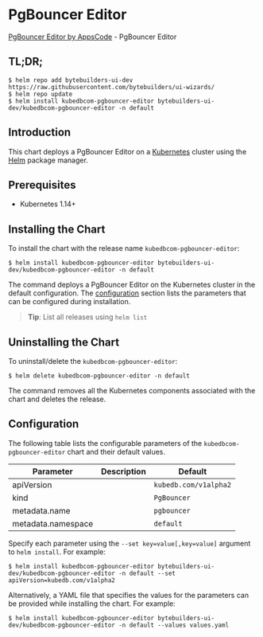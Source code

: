 # PgBouncer Editor

[PgBouncer Editor by AppsCode](https://byte.builders) - PgBouncer Editor

## TL;DR;

```console
$ helm repo add bytebuilders-ui-dev https://raw.githubusercontent.com/bytebuilders/ui-wizards/
$ helm repo update
$ helm install kubedbcom-pgbouncer-editor bytebuilders-ui-dev/kubedbcom-pgbouncer-editor -n default
```

## Introduction

This chart deploys a PgBouncer Editor on a [Kubernetes](http://kubernetes.io) cluster using the [Helm](https://helm.sh) package manager.

## Prerequisites

- Kubernetes 1.14+

## Installing the Chart

To install the chart with the release name `kubedbcom-pgbouncer-editor`:

```console
$ helm install kubedbcom-pgbouncer-editor bytebuilders-ui-dev/kubedbcom-pgbouncer-editor -n default
```

The command deploys a PgBouncer Editor on the Kubernetes cluster in the default configuration. The [configuration](#configuration) section lists the parameters that can be configured during installation.

> **Tip**: List all releases using `helm list`

## Uninstalling the Chart

To uninstall/delete the `kubedbcom-pgbouncer-editor`:

```console
$ helm delete kubedbcom-pgbouncer-editor -n default
```

The command removes all the Kubernetes components associated with the chart and deletes the release.

## Configuration

The following table lists the configurable parameters of the `kubedbcom-pgbouncer-editor` chart and their default values.

|     Parameter      | Description |        Default        |
|--------------------|-------------|-----------------------|
| apiVersion         |             | `kubedb.com/v1alpha2` |
| kind               |             | `PgBouncer`           |
| metadata.name      |             | `pgbouncer`           |
| metadata.namespace |             | `default`             |


Specify each parameter using the `--set key=value[,key=value]` argument to `helm install`. For example:

```console
$ helm install kubedbcom-pgbouncer-editor bytebuilders-ui-dev/kubedbcom-pgbouncer-editor -n default --set apiVersion=kubedb.com/v1alpha2
```

Alternatively, a YAML file that specifies the values for the parameters can be provided while
installing the chart. For example:

```console
$ helm install kubedbcom-pgbouncer-editor bytebuilders-ui-dev/kubedbcom-pgbouncer-editor -n default --values values.yaml
```
